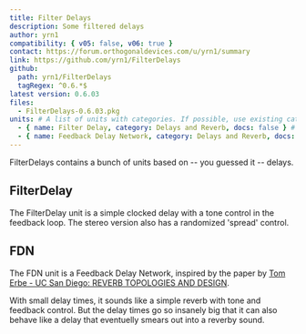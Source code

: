 ```yaml
---
title: Filter Delays
description: Some filtered delays
author: yrn1
compatibility: { v05: false, v06: true }
contact: https://forum.orthogonaldevices.com/u/yrn1/summary
link: https://github.com/yrn1/FilterDelays
github:
  path: yrn1/FilterDelays
  tagRegex: ^0.6.*$
latest version: 0.6.03
files:
  - FilterDelays-0.6.03.pkg
units: # A list of units with categories. If possible, use existing categories unless you have something that deserves its own
  - { name: Filter Delay, category: Delays and Reverb, docs: false } # Object with two required keys: name and category. "docs" is optional: if set to true, then you can link to a dedicated documentation page in /content/docs/my-project/name-of-unit.md
  - { name: Feedback Delay Network, category: Delays and Reverb, docs: false }
---
```


FilterDelays contains a bunch of units based on -- you guessed it -- delays.

## FilterDelay

The FilterDelay unit is a simple clocked delay with a tone control in the feedback loop. The stereo version also has a randomized 'spread' control.

## FDN

The FDN unit is a Feedback Delay Network, inspired by the paper by [Tom Erbe - UC San Diego: REVERB TOPOLOGIES AND DESIGN](http://tre.ucsd.edu/wordpress/wp-content/uploads/2018/10/reverbtopo.pdf).

With small delay times, it sounds like a simple reverb with tone and feedback control. But the delay times go so insanely big that it can also behave like a delay that eventuelly smears out into a reverby sound.

<youtube :video-id="'cX_T2rWy1HM'"></youtube>
